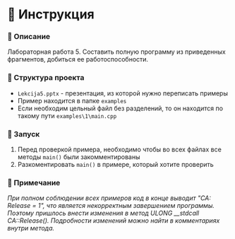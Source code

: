 # 📌 Инструкция

### 🔹 Описание
Лабораторная работа 5. Составить полную программу из приведенных фрагментов, добиться ее работоспособности.

### 📂 Структура проекта
- `Lekcija5.pptx` - презентация, из которой нужно переписать примеры
- Пример находится в папке `examples`
- Если необходим цельный файл без разделений, то он находится по такому пути `examples\1\main.cpp`

### 🚀 Запуск
1. Перед проверкой примера, необходимо чтобы во всех файлах все методы `main()` были закомментированы
2. Разкоментировать `main()` в примере, который хотите проверить

### 📄 Примечание
*При полном соблюдении всех примеров код в конце выводит "CA: Release = 1", что является некорректным завершением программы. Поэтому пришлось внести изменения в метод ULONG __stdcall CA::Release(). Подробности изменений можно найти в комментариях внутри метода.*
